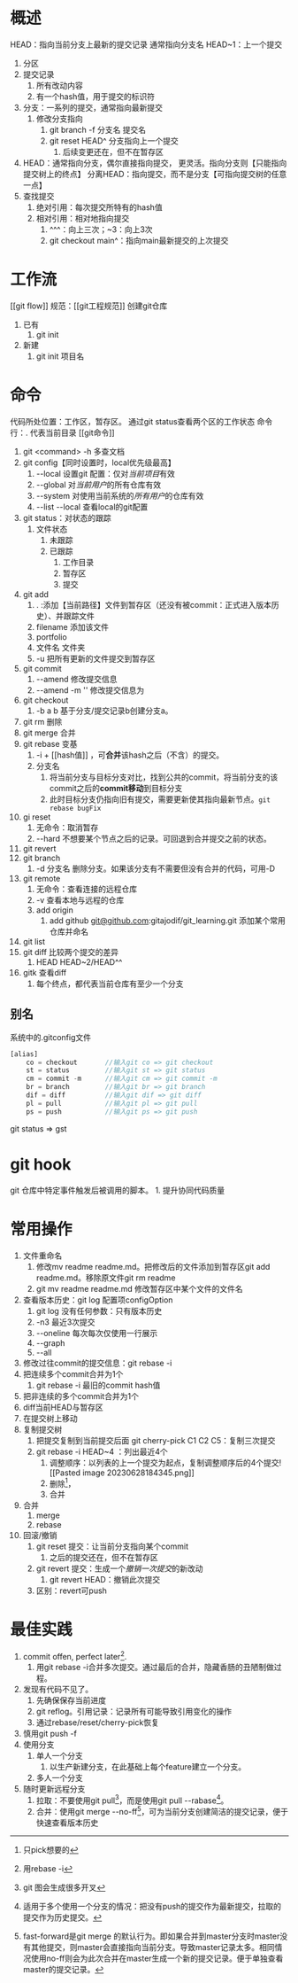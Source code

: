 # 概述
HEAD：指向当前分支上最新的提交记录
	通常指向分支名
HEAD~1：上一个提交

1. 分区
2. 提交记录
	1. 所有改动内容
	2. 有一个hash值，用于提交的标识符
3. 分支：一系列的提交，通常指向最新提交
	1. 修改分支指向
		1. git branch -f 分支名 提交名
		2. git reset HEAD^ 分支指向上一个提交
			1. 后续变更还在，但不在暂存区
4. HEAD：通常指向分支，偶尔直接指向提交，
	更灵活。指向分支则【只能指向提交树上的终点】
	分离HEAD：指向提交，而不是分支【可指向提交树的任意一点】
5. 查找提交
	1. 绝对引用：每次提交所特有的hash值
	2. 相对引用：相对地指向提交
		1. ^^^：向上三次；~3：向上3次
		2. git checkout main^：指向main最新提交的上次提交
# 工作流
[[git flow]] 
规范：[[git工程规范]] 
创建git仓库
1. 已有
	1. git init
2. 新建
	1. git init 项目名
# 命令
代码所处位置：工作区，暂存区。
通过git status查看两个区的工作状态
命令行：. 代表当前目录
[[git命令]] 
1. git  \<command> -h 多查文档
2. git config【同时设置时，local优先级最高】
	1. --local 设置git 配置：仅对*当前项目*有效
	2. --global 对*当前用户*的所有仓库有效
	3. --system 对使用当前系统的*所有用户*的仓库有效
	4. --list --local 查看local的git配置
3. git status：对状态的跟踪
	1. 文件状态
		1. 未跟踪
		2. 已跟踪
			1. 工作目录
			2. 暂存区
			3. 提交
4. git add
	1. \. :添加【当前路径】文件到暂存区（还没有被commit：正式进入版本历史）、并跟踪文件
	2. filename 添加该文件
	3. portfolio
	4. 文件名 文件夹
	5. -u 把所有更新的文件提交到暂存区
5. git commit
	1. --amend 修改提交信息
	2. --amend -m '' 修改提交信息为
6. git checkout 
	1.  -b a b 基于分支/提交记录b创建分支a。
7. git rm   删除
8. git merge 合并
9. git rebase 变基
	1. -i  + [[hash值]] ，可**合并**该hash之后（不含）的提交。
	2. 分支名
		1. 将当前分支与目标分支对比，找到公共的commit，将当前分支的该commit之后的**commit移动**到目标分支
		2. 此时目标分支仍指向旧有提交，需要更新使其指向最新节点。`git rebase bugFix`
10. gi reset
	1. 无命令：取消暂存
	2. --hard 不想要某个节点之后的记录。可回退到合并提交之前的状态。
11. git revert
12. git branch
	1. -d 分支名 删除分支。如果该分支有不需要但没有合并的代码，可用-D
13. git remote
	1. 无命令：查看连接的远程仓库
	2. -v  查看本地与远程的仓库
	3. add origin
		1. add github git@github.com:gitajodif/git_learning.git  添加某个常用仓库并命名
14. git list
15. git diff 比较两个提交的差异
	1. HEAD HEAD~2/HEAD^^
16. gitk 查看diff
	1. 每个终点，都代表当前仓库有至少一个分支
## 别名
系统中的.gitconfig文件
```js
[alias]
    co = checkout		//输入git co => git checkout
    st = status			//输入git st => git status
    cm = commit -m		//输入git cm => git commit -m
    br = branch			//输入git br => git branch 
    dif = diff			//输入git dif => git diff 
    pl = pull			//输入git pl => git pull
    ps = push			//输入git ps => git push
```
git status => gst
# git hook
git 仓库中特定事件触发后被调用的脚本。
	1. 提升协同代码质量

# 常用操作
1. 文件重命名
	1. 修改mv readme readme.md。把修改后的文件添加到暂存区git add readme.md。移除原文件git rm readme
	2. git mv readme readme.md  修改暂存区中某个文件的文件名
2. 查看版本历史：git log 配置项configOption
	1. git log 没有任何参数：只有版本历史
	2. -n3 最近3次提交
	3. --oneline 每次每次仅使用一行展示
	4. --graph
	5. --all
3. 修改过往commit的提交信息：git rebase -i
4. 把连续多个commit合并为1个
	1. git rebase -i 最旧的commit hash值
5. 把非连续的多个commit合并为1个
6. diff当前HEAD与暂存区
7. 在提交树上移动
8. 复制提交树
	1. 把提交复制到当前提交后面 git cherry-pick C1 C2 C5：复制三次提交
	2. git rebase -i HEAD~4 ：列出最近4个
		1. 调整顺序：以列表的上一个提交为起点，复制调整顺序后的4个提交![[Pasted image 20230628184345.png]]
		2. 删除[^5]，
		3. 合并
9. 合并
	1. merge
	2. rebase
10. 回滚/撤销
	1. git reset 提交：让当前分支指向某个commit
		1. 之后的提交还在，但不在暂存区
	2. git revert 提交：生成一个*撤销一次提交*的新改动
		1. git revert HEAD：撤销此次提交
	3. 区别：revert可push

# 最佳实践
1. commit offen, perfect later[^1].
	1. 用git rebase -i合并多次提交。通过最后的合并，隐藏香肠的丑陋制做过程。
2. 发现有代码不见了。
	1. 先确保保存当前进度
	2. git reflog。引用记录：记录所有可能导致引用变化的操作
	3. 通过rebase/reset/cherry-pick恢复
3. 慎用git push -f
4. 使用分支
	1. 单人一个分支
		1. 以生产新建分支，在此基础上每个feature建立一个分支。
	2. 多人一个分支
5. 随时更新远程分支
	1. 拉取：不要使用git pull[^2]，而是使用git pull --rabase[^3]。
	2. 合并：使用git merge --no-ff[^4]，可为当前分支创建简洁的提交记录，便于快速查看版本历史

[^1]: 用rebase -i
[^2]: git 图会生成很多开叉
[^3]: 适用于多个使用一个分支的情况：把没有push的提交作为最新提交，拉取的提交作为历史提交。
[^4]: fast-forward是git merge 的默认行为。即如果合并到master分支时master没有其他提交，则master会直接指向当前分支。导致master记录太多。相同情况使用no-ff则会为此次合并在master生成一个新的提交记录。便于单独查看master的提交记录。
[^5]: 只pick想要的